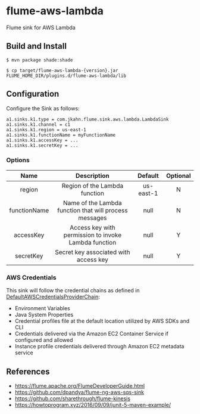 # flume-aws-lambda

Flume sink for AWS Lambda

## Build and Install

```
$ mvn package shade:shade

$ cp target/flume-aws-lambda-{version}.jar FLUME_HOME_DIR/plugins.d/flume-aws-lambda/lib
```

## Configuration

Configure the Sink as follows:

```
a1.sinks.k1.type = com.jkahn.flume.sink.aws.lambda.LambdaSink
a1.sinks.k1.channel = c1
a1.sinks.k1.region = us-east-1
a1.sinks.k1.functionName = myFunctionName
a1.sinks.k1.accessKey = ...
a1.sinks.k1.secretKey = ...
```

### Options

| Name | Description | Default | Optional |
|:----:|:----------:|:-------:|:--------:|
| region | Region of the Lambda function | us-east-1 | N |
| functionName | Name of the Lambda function that will process messages | null | N |
| accessKey | Access key with permission to invoke Lambda function | null | Y |
| secretKey | Secret key associated with access key | null | Y |

### AWS Credentials

This sink will follow the credential chains as defined in [DefaultAWSCredentialsProviderChain](https://docs.aws.amazon.com/AWSJavaSDK/latest/javadoc/com/amazonaws/auth/DefaultAWSCredentialsProviderChain.html):

* Environment Variables
* Java System Properties
* Credential profiles file at the default location utilized by AWS SDKs and CLI
* Credentials delivered via the Amazon EC2 Container Service if configured and allowed
* Instance profile credentials delivered through Amazon EC2 metadata service


## References
* https://flume.apache.org/FlumeDeveloperGuide.html
* https://github.com/dpandya/flume-ng-aws-sqs-sink
* https://github.com/sharethrough/flume-kinesis
* https://howtoprogram.xyz/2016/09/09/junit-5-maven-example/
